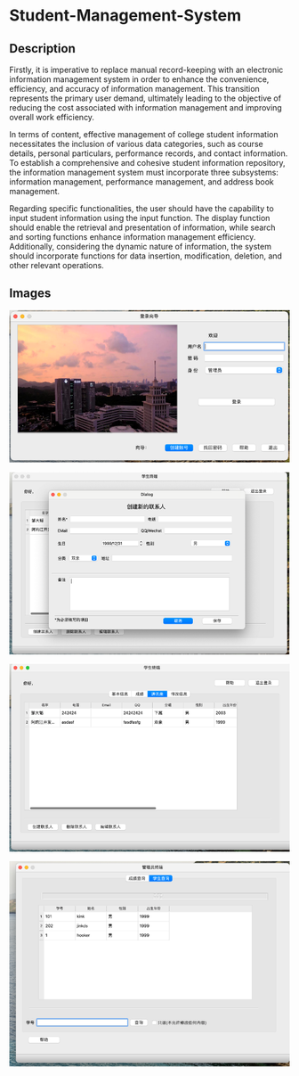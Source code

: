 # Student-Management-System

## Description
Firstly, it is imperative to replace manual record-keeping with an electronic information management system in order to enhance the convenience, efficiency, and accuracy of information management. This transition represents the primary user demand, ultimately leading to the objective of reducing the cost associated with information management and improving overall work efficiency.

In terms of content, effective management of college student information necessitates the inclusion of various data categories, such as course details, personal particulars, performance records, and contact information. To establish a comprehensive and cohesive student information repository, the information management system must incorporate three subsystems: information management, performance management, and address book management.

Regarding specific functionalities, the user should have the capability to input student information using the input function. The display function should enable the retrieval and presentation of information, while search and sorting functions enhance information management efficiency. Additionally, considering the dynamic nature of information, the system should incorporate functions for data insertion, modification, deletion, and other relevant operations.

## Images

![Login](example/login.png)

![Contact Management](example/contact.png)

![Contact Management](example/contact2.png)

![Contact Management](example/manager-terminal.png)
